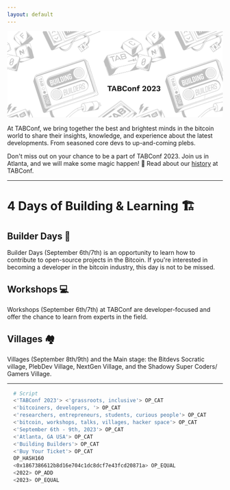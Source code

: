 ```yaml
---
layout: default
---
```


<a><img src="assets/img/hero.png"></a>

At TABConf, we bring together the best and brightest minds in the bitcoin world to share their insights, knowledge, and experience about the latest developments. From seasoned core devs to up-and-coming plebs.

Don't miss out on your chance to be a part of TABConf 2023. Join us in Atlanta, and we will make some magic happen! 🤘
Read about our [history](./history.md) at TABConf. 

*** 

# 4 Days of Building & Learning 🏗️

## Builder Days 🔨  
  
Builder Days (September 6th/7th) is an opportunity to learn how to contribute to open-source projects in the Bitcoin. If you're interested in becoming a developer in the bitcoin industry, this day is not to be missed.

## Workshops 💻

Workshops (September 6th/7th) at TABConf are developer-focused and offer the chance to learn from experts in the field.

## Villages 🏘️

Villages (September 8th/9th) and the Main stage: the Bitdevs Socratic village, PlebDev Village, NextGen Village, and the Shadowy Super Coders/ Gamers Village.

*** 

```sh
  # Script
  <'TABConf 2023'> <'grassroots, inclusive'> OP_CAT
  <'bitcoiners, developers, '> OP_CAT
  <'researchers, entrepreneurs, students, curious people'> OP_CAT
  <'bitcoin, workshops, talks, villages, hacker space'> OP_CAT
  <'September 6th - 9th, 2023'> OP_CAT
  <'Atlanta, GA USA'> OP_CAT
  <'Building Builders'> OP_CAT
  <'Buy Your Ticket'> OP_CAT
  OP_HASH160
  <0x1867386612b8d16e704c1dc8dcf7e43fcd20871a> OP_EQUAL
  <2022> OP_ADD
  <2023> OP_EQUAL
```
